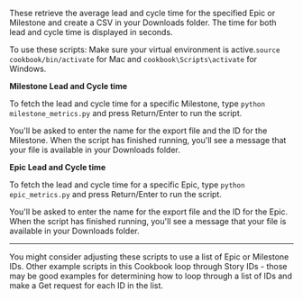 These retrieve the average lead and cycle time for the specified Epic or Milestone and create a CSV in your Downloads folder.
The time for both lead and cycle time is displayed in seconds.

To use these scripts:
Make sure your virtual environment is active.`source cookbook/bin/activate` for Mac and `cookbook\Scripts\activate` for Windows.

**Milestone Lead and Cycle time**

To fetch the lead and cycle time for a specific Milestone, type `python milestone_metrics.py` and press Return/Enter to run the script. 

You'll be asked to enter the name for the export file and the ID for the Milestone. When the script has finished running, you'll see a message that your file is available in your Downloads folder.

**Epic Lead and Cycle time**

To fetch the lead and cycle time for a specific Epic, type `python epic_metrics.py` and press Return/Enter to run the script. 

You'll be asked to enter the name for the export file and the ID for the Epic. When the script has finished running, you'll see a message that your file is available in your Downloads folder.

---

You might consider adjusting these scripts to use a list of Epic or Milestone IDs. Other example scripts in this Cookbook loop through Story IDs - those may be good examples for determining how to loop through a list of IDs and make a Get request for each ID in the list.

